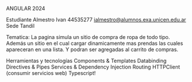 ANGULAR 2024

Estudiante
Almestro Ivan
44535277
ialmestro@alumnos.exa.unicen.edu.ar
Sede Tandil

Tematica:
La pagina simula un sitio de compra de ropa de todo tipo. Además un sitio en el cual cargar dinamicamente mas prendas las cuales apareceran en una lista. Y podran ser agregadas al carrito de compras.

Herramientas y tecnologías
Components & Templates
Databinding
Directives & Pipes
Services & Dependency Injection
Routing
HTTPClient (consumir servicios web)
Typescript!
